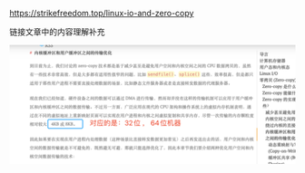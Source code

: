 https://strikefreedom.top/linux-io-and-zero-copy

链接文章中的内容理解补充

![image-20220415235311861](assets/image-20220415235311861.png)
